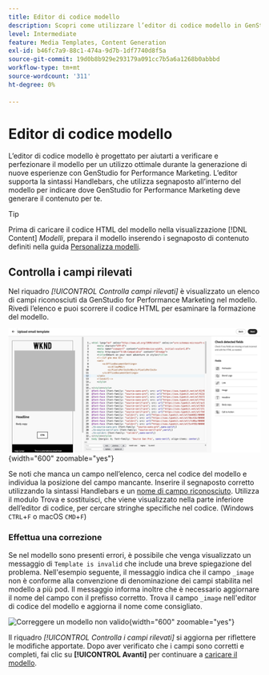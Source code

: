 ```yaml
---
title: Editor di codice modello
description: Scopri come utilizzare l’editor di codice modello in GenStudio for Performance Marketing.
level: Intermediate
feature: Media Templates, Content Generation
exl-id: b46fc7a9-88c1-474a-9d7b-1df7740d8f5a
source-git-commit: 19d0b8b929e293179a091cc7b5a6a1268b0abbbd
workflow-type: tm+mt
source-wordcount: '311'
ht-degree: 0%

---
```


# Editor di codice modello

L’editor di codice modello è progettato per aiutarti a verificare e perfezionare il modello per un utilizzo ottimale durante la generazione di nuove esperienze con GenStudio for Performance Marketing. L’editor supporta la sintassi Handlebars, che utilizza segnaposto all’interno del modello per indicare dove GenStudio for Performance Marketing deve generare il contenuto per te.

>[!TIP]
>
>Prima di caricare il codice HTML del modello nella visualizzazione [!DNL Content] _Modelli_, prepara il modello inserendo i segnaposto di contenuto definiti nella guida [Personalizza modelli](customize-template.md).

## Controlla i campi rilevati

Nel riquadro _[!UICONTROL Controlla campi rilevati]_ è visualizzato un elenco di campi riconosciuti da GenStudio for Performance Marketing nel modello. Rivedi l’elenco e puoi scorrere il codice HTML per esaminare la formazione del modello.

![Visualizzazione editor di codice](/help/assets/template-detected-fields.png "Controlla i campi rilevati"){width="600" zoomable="yes"}

Se noti che manca un campo nell’elenco, cerca nel codice del modello e individua la posizione del campo mancante. Inserire il segnaposto corretto utilizzando la sintassi Handlebars e un [nome di campo riconosciuto](/help/user-guide/content/customize-template.md#recognized-field-names). Utilizza il modulo Trova e sostituisci, che viene visualizzato nella parte inferiore dell’editor di codice, per cercare stringhe specifiche nel codice. (Windows `CTRL`+`F` o macOS `CMD`+`F`)

### Effettua una correzione

Se nel modello sono presenti errori, è possibile che venga visualizzato un messaggio di `Template is invalid` che include una breve spiegazione del problema. Nell&#39;esempio seguente, il messaggio indica che il campo `_image` non è conforme alla convenzione di denominazione dei campi stabilita nel modello a più pod. Il messaggio informa inoltre che è necessario aggiornare il nome del campo con il prefisso corretto. Trova il campo `_image` nell&#39;editor di codice del modello e aggiorna il nome come consigliato.

![Correggere un modello non valido](/help/assets/animation/template-code-editor.gif){width="600" zoomable="yes"}

Il riquadro _[!UICONTROL Controlla i campi rilevati]_ si aggiorna per riflettere le modifiche apportate. Dopo aver verificato che i campi sono corretti e completi, fai clic su **[!UICONTROL Avanti]** per continuare a [caricare il modello](/help/user-guide/content/use-templates.md#add-a-template).

